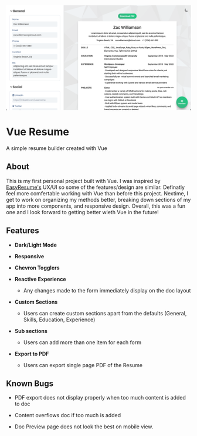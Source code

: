 ![vue-resume](src/assets/media/vue-resume.png)

# Vue Resume

A simple resume builder created with Vue

## About

This is my first personal project built with Vue. I was inspired by [EasyResume's](https://app.easyresume.io/) UX/UI so some of the features/design are similar. Definatly feel more comfertable working with Vue than before this project. Nextime, I get to work on organizing my methods better, breaking down sections of my app into more components, and responsive design. Overall, this was a fun one and I look forward to getting better wieth Vue in the future!

## Features

- **Dark/Light Mode**

- **Responsive**

- **Chevron Togglers**

- **Reactive Experience**

  - Any changes made to the form immediately display on the doc layout

- **Custom Sections**

  - Users can create custom sections apart from the defaults (General, Skills, Education, Experience)

- **Sub sections**

  - Users can add more than one item for each form

- **Export to PDF**

  - Users can export single page PDF of the Resume

## Known Bugs

- PDF export does not display properly when too much content is added to doc

- Content overflows doc if too much is added

- Doc Preview page does not look the best on mobile view.
